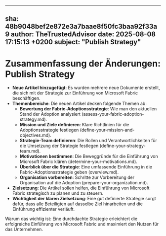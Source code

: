 ---
  sha: 48b9048bef2e872e3a7baae8f50fc3baa92f33a9
  author: TheTrustedAdvisor
  date: 2025-08-08 17:15:13 +0200
  subject: "Publish Strategy"
  ---

  # Zusammenfassung der Änderungen: Publish Strategy

- **Neue Artikel hinzugefügt**: Es wurden mehrere neue Dokumente erstellt, die sich mit der Strategie zur Einführung von Microsoft Fabric beschäftigen.
- **Themenbereiche**: Die neuen Artikel decken folgende Themen ab:
  - **Bewertung der Fabric-Adoptionsstrategie**: Wie man den aktuellen Stand der Adoption analysiert (assess-your-fabric-adoption-strategy.md).
  - **Mission und Ziele definieren**: Klare Richtlinien für die Adoptionsstrategie festlegen (define-your-mission-and-objectives.md).
  - **Strategie-Team definieren**: Die Rollen und Verantwortlichkeiten für die Umsetzung der Strategie festlegen (define-your-strategy-team.md).
  - **Motivationen bestimmen**: Die Beweggründe für die Einführung von Microsoft Fabric klären (determine-your-motivations.md).
  - **Überblick über die Strategie**: Eine umfassende Einführung in die Fabric-Adoptionsstrategie geben (overview.md).
  - **Organisation vorbereiten**: Schritte zur Vorbereitung der Organisation auf die Adoption (prepare-your-organization.md).
- **Zielsetzung**: Die Artikel sollen helfen, die Einführung von Microsoft Fabric strategisch zu planen und zu steuern.
- **Wichtigkeit der klaren Zielsetzung**: Eine gut definierte Strategie sorgt dafür, dass alle Beteiligten auf dasselbe Ziel hinarbeiten und die Einführung effizienter verläuft.

Warum das wichtig ist: Eine durchdachte Strategie erleichtert die erfolgreiche Einführung von Microsoft Fabric und maximiert den Nutzen für das Unternehmen.
